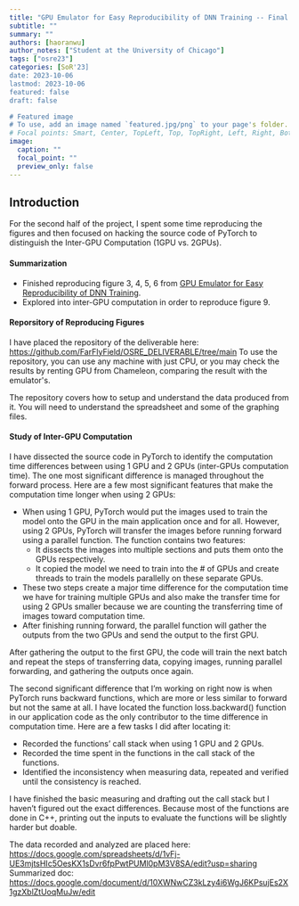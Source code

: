 ```yaml
---
title: "GPU Emulator for Easy Reproducibility of DNN Training -- Final Blog Post"
subtitle: ""
summary: ""
authors: [haoranwu]
author_notes: ["Student at the University of Chicago"]
tags: ["osre23"]
categories: [SoR'23]
date: 2023-10-06
lastmod: 2023-10-06
featured: false
draft: false

# Featured image
# To use, add an image named `featured.jpg/png` to your page's folder.
# Focal points: Smart, Center, TopLeft, Top, TopRight, Left, Right, BottomLeft, Bottom, BottomRight.
image:
  caption: ""
  focal_point: ""
  preview_only: false
---
```

## Introduction
For the second half of the project, I spent some time reproducing the figures and then focused on hacking the source code of PyTorch to distinguish the Inter-GPU Computation (1GPU vs. 2GPUs). 

#### Summarization
* Finished reproducing figure 3, 4, 5, 6 from [GPU Emulator for Easy Reproducibility of DNN Training](https://ospo.ucsc.edu/project/osre23/utexas/gpuemulator).
* Explored into inter-GPU computation in order to reproduce figure 9. 

#### Reporsitory of Reproducing Figures
I have placed the repository of the deliverable here: https://github.com/FarFlyField/OSRE_DELIVERABLE/tree/main
To use the repository, you can use any machine with just CPU, or you may check the results by renting GPU from Chameleon, comparing the result with the emulator's. 

The repository covers how to setup and understand the data produced from it. You will need to understand the spreadsheet and some of the graphing files. 

#### Study of Inter-GPU Computation

I have dissected the source code in PyTorch to identify the computation time differences between using 1 GPU and 2 GPUs (inter-GPUs computation time). The one most significant difference is managed throughout the forward process. Here are a few most significant features that make the computation time longer when using 2 GPUs:

* When using 1 GPU, PyTorch would put the images used to train the model onto the GPU in the main application once and for all. However, using 2 GPUs, PyTorch will transfer the images before running forward using a parallel function. The function contains two features:
  * It dissects the images into multiple sections and puts them onto the GPUs respectively. 
  * It copied the model we need to train into the # of GPUs and create threads to train the models parallelly on these separate GPUs. 
* These two steps create a major time difference for the computation time we have for training multiple GPUs and also make the transfer time for using 2 GPUs smaller because we are counting the transferring time of images toward computation time. 
* After finishing running forward, the parallel function will gather the outputs from the two GPUs and send the output to the first GPU. 

After gathering the output to the first GPU, the code will train the next batch and repeat the steps of transferring data, copying images, running parallel forwarding, and gathering the outputs once again. 

The second significant difference that I’m working on right now is when PyTorch runs backward functions, which are more or less similar to forward but not the same at all. I have located the function loss.backward() function in our application code as the only contributor to the time difference in computation time. Here are a few tasks I did after locating it: 
* Recorded the functions’ call stack when using 1 GPU and 2 GPUs. 
* Recorded the time spent in the functions in the call stack of the functions. 
* Identified the inconsistency when measuring data, repeated and verified until the consistency is reached.

I have finished the basic measuring and drafting out the call stack but I haven’t figured out the exact differences. Because most of the functions are done in C++, printing out the inputs to evaluate the functions will be slightly harder but doable. 

The data recorded and analyzed are placed here:
https://docs.google.com/spreadsheets/d/1vFj-UE3mjtsHIc5OesKX1sDvr6fpPwtPUMl0pM3V8SA/edit?usp=sharing 
Summarized doc:
https://docs.google.com/document/d/10XWNwCZ3kLzy4i6WgJ6KPsujEs2X1gzXblZtUoqMuJw/edit
